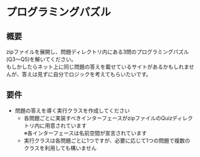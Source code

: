 # プログラミングパズル

## 概要
zipファイルを展開し、問題ディレクトリ内にある3問のプログラミングパズル(Q3～Q5)を解いてください。  
もしかしたらネット上に同じ問題の答えを載せているサイトがあるかもしれませんが、答えは見ずに自分でロジックを考えてもらいたいです。

## 要件
* 問題の答えを導く実行クラスを作成してください
  - 各問題ごとに実装すべきインターフェースがzipファイルのQuizディレクトリ内に用意されています  
    ※各インターフェースは名前空間が宣言されています
  - 実行クラスは各問題ごとに1つですが、必要に応じて1つの問題で複数のクラスを利用しても構いません